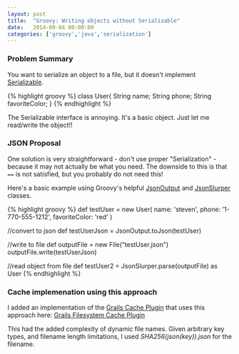 ```yaml
---
layout: post
title:  "Groovy: Writing objects without Serializable"
date:   2014-09-04 00:00:00
categories: ['groovy','java','serialization']
---
```


### Problem Summary

You want to serialize an object to a file, but it doesn't implement [Serializable](http://docs.oracle.com/javase/7/docs/api/java/io/Serializable.html).  

{% highlight groovy %}
class User{
    String name;
    String phone;
    String favoriteColor;
}
{% endhighlight %}

The Serializable interface is annoying.  It's a basic object.  Just let me read/write the object!!


### JSON Proposal

One solution is very straightforward - don't use proper "Serialization" - because it may not actually be what you need.  The downside to this is that `==` is not satisfied, but you probably do not need this!

Here's a basic example using Groovy's helpful [JsonOutput](http://groovy.codehaus.org/gapi/groovy/json/JsonOutput.html) and [JsonSlurper](http://groovy.codehaus.org/gapi/groovy/json/JsonSlurper.html) classes.

{% highlight groovy %}
def testUser = new User(
    name: 'steven',
    phone: '1-770-555-1212',
    favoriteColor: 'red'
)

//convert to json
def testUserJson = JsonOutput.toJson(testUser)

//write to file
def outputFile = new File("testUser.json")
outputFile.write(testUserJson)

//read object from file
def testUser2 = JsonSlurper.parse(outputFile) as User
{% endhighlight %}


### Cache implemenation using this approach

I added an implementation of the [Grails Cache Plugin](http://grails.org/plugin/cache) that uses this approach here: [Grails Filesystem Cache Plugin](https://github.com/stevenlanders/grails-plugin-cache-filesystem)

This had the added complexity of dynamic file names.  Given arbitrary key types, and filename length limitations, I used *SHA256(json(key)).json* for the filename.


